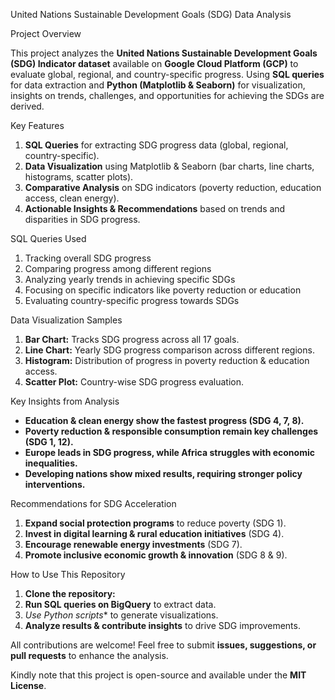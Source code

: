 United Nations Sustainable Development Goals (SDG) Data Analysis

Project Overview

This project analyzes the **United Nations Sustainable Development Goals (SDG) Indicator dataset** available on **Google Cloud Platform (GCP)** to evaluate global, regional, and country-specific progress. Using **SQL queries** for data extraction and **Python (Matplotlib & Seaborn)** for visualization, insights on trends, challenges, and opportunities for achieving the SDGs are derived.

Key Features
1. **SQL Queries** for extracting SDG progress data (global, regional, country-specific).  
2. **Data Visualization** using Matplotlib & Seaborn (bar charts, line charts, histograms, scatter plots).  
3. **Comparative Analysis** on SDG indicators (poverty reduction, education access, clean energy).  
4. **Actionable Insights & Recommendations** based on trends and disparities in SDG progress.  

SQL Queries Used
1. Tracking overall SDG progress
2. Comparing progress among different regions  
3. Analyzing yearly trends in achieving specific SDGs
4. Focusing on specific indicators like poverty reduction or education
5. Evaluating country-specific progress towards SDGs

Data Visualization Samples
1. **Bar Chart:** Tracks SDG progress across all 17 goals.  
2. **Line Chart:** Yearly SDG progress comparison across different regions.  
3. **Histogram:** Distribution of progress in poverty reduction & education access.  
4. **Scatter Plot:** Country-wise SDG progress evaluation.

Key Insights from Analysis
- **Education & clean energy show the fastest progress (SDG 4, 7, 8).**
- **Poverty reduction & responsible consumption remain key challenges (SDG 1, 12).**
- **Europe leads in SDG progress, while Africa struggles with economic inequalities.**
- **Developing nations show mixed results, requiring stronger policy interventions.**

Recommendations for SDG Acceleration
1. **Expand social protection programs** to reduce poverty (SDG 1).  
2. **Invest in digital learning & rural education initiatives** (SDG 4).  
3. **Encourage renewable energy investments** (SDG 7).  
4. **Promote inclusive economic growth & innovation** (SDG 8 & 9).  

How to Use This Repository
1.  **Clone the repository:**  
2.  **Run SQL queries on BigQuery** to extract data.  
3.  *Use Python scripts** to generate visualizations.  
4.  **Analyze results & contribute insights** to drive SDG improvements.  


All contributions are welcome! Feel free to submit **issues, suggestions, or pull requests** to enhance the analysis.


Kindly note that this project is open-source and available under the **MIT License**.



